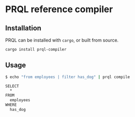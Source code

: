 # PRQL reference compiler

## Installation

PRQL can be installed with `cargo`, or built from source.

```sh
cargo install prql-compiler
```

## Usage

```sh
$ echo "from employees | filter has_dog" | prql compile

SELECT
  *
FROM
  employees
WHERE
  has_dog
```
